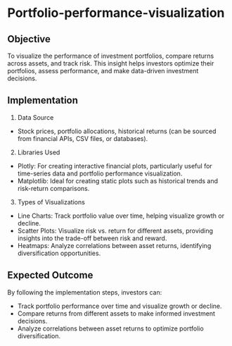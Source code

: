 # Portfolio-performance-visualization
## Objective
To visualize the performance of investment portfolios, compare returns across assets, and track risk. This insight helps investors optimize their portfolios, assess performance, and make data-driven investment decisions.

## Implementation
1. Data Source
 - Stock prices, portfolio allocations, historical returns (can be sourced from financial APIs, CSV files, or databases).
2. Libraries Used
 - Plotly: For creating interactive financial plots, particularly useful for time-series data and portfolio performance visualization.
 - Matplotlib: Ideal for creating static plots such as historical trends and risk-return comparisons.
3. Types of Visualizations
 - Line Charts: Track portfolio value over time, helping visualize growth or decline.
 - Scatter Plots: Visualize risk vs. return for different assets, providing insights into the trade-off between risk and reward.
 - Heatmaps: Analyze correlations between asset returns, identifying diversification opportunities.

## Expected Outcome
By following the implementation steps, investors can:
 - Track portfolio performance over time and visualize growth or decline.
 - Compare returns from different assets to make informed investment decisions.
 - Analyze correlations between asset returns to optimize portfolio diversification.
